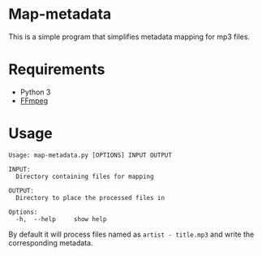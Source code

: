 # Map-metadata
This is a simple program that simplifies metadata mapping for mp3 files.

# Requirements
* Python 3
* [FFmpeg](https://ffmpeg.org)

# Usage
```
Usage: map-metadata.py [OPTIONS] INPUT OUTPUT

INPUT:
  Directory containing files for mapping

OUTPUT:
  Directory to place the processed files in

Options:
  -h,  --help     show help
```

By default it will process files named as `artist - title.mp3` and write the corresponding metadata.
